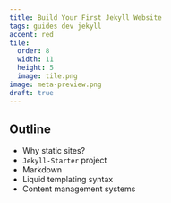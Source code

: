 ```yaml
---
title: Build Your First Jekyll Website
tags: guides dev jekyll
accent: red
tile:
  order: 8
  width: 11
  height: 5
  image: tile.png
image: meta-preview.png
draft: true
---
```


## Outline

- Why static sites?
- `Jekyll-Starter` project
- Markdown
- Liquid templating syntax
- Content management systems
